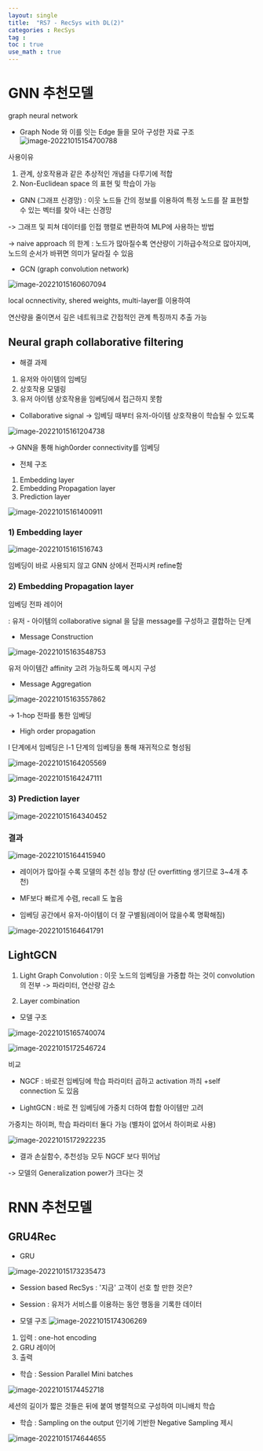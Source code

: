 ```yaml
---
layout: single
title:  "RS7 - RecSys with DL(2)"
categories : RecSys
tag : 
toc : true
use_math : true
---
```


# GNN 추천모델
graph neural network


+ Graph
Node 와 이를 잇는 Edge 들을 모아 구성한 자료 구조
![image-20221015154700788](/images/2022-10-15-RecSys7/image-20221015154700788.png)

사용이유
1) 관계, 상호작용과 같은 추상적인 개념을 다루기에 적합
2) Non-Euclidean space 의 표현 및 학습이 가능

+ GNN (그래프 신경망)
: 이웃 노드들 간의 정보를 이용하여 특정 노드를 잘 표현할 수 있는 벡터를 찾아 내는 신경망

-> 그래프 및 피쳐 데이터를 인접 행렬로 변환하여 MLP에 사용하는 방법

-> naive approach 의 한계 : 노드가 많아질수록 연산량이 기하급수적으로 많아지며, 노드의 순서가 바뀌면 의미가 달라질 수 있음

+ GCN (graph convolution network)

![image-20221015160607094](/images/2022-10-15-RecSys7/image-20221015160607094.png)

local ocnnectivity, shered weights, multi-layer를 이용하여 

연산량을 줄이면서 깊은 네트워크로 간접적인 관계 특징까지 추출 가능


## Neural graph collaborative filtering

+ 해결 과제
1) 유저와 아이템의 임베딩
2) 상호작용 모델링
3) 유저 아이템 상호작용을 임베딩에서 접근하지 못함

+ Collaborative signal
-> 임베딩 때부터 유저-아이템 상호작용이 학습될 수 있도록 

![image-20221015161204738](/images/2022-10-15-RecSys7/image-20221015161204738.png)

-> GNN을 통해  high0order connectivity를 임베딩


+ 전체 구조
1) Embedding layer
2) Embedding Propagation layer
3) Prediction layer

![image-20221015161400911](/images/2022-10-15-RecSys7/image-20221015161400911.png)

### 1) Embedding layer

![image-20221015161516743](/images/2022-10-15-RecSys7/image-20221015161516743.png)

임베딩이 바로 사용되지 않고 GNN 상에서 전파시켜 refine함

### 2) Embedding Propagation layer
임베딩 전파 레이어

: 유저 - 아이템의 collaborative signal 을 담을 message를 구성하고 결합하는 단계

+ Message Construction

![image-20221015163548753](/images/2022-10-15-RecSys7/image-20221015163548753.png)

유저 아이템간 affinity 고려 가능하도록 메시지 구성

+ Message Aggregation

![image-20221015163557862](/images/2022-10-15-RecSys7/image-20221015163557862.png)

-> 1-hop 전파를 통한 임베딩

+ High order propagation

l 단계에서 임베딩은 l-1 단계의 임베딩을 통해 재귀적으로 형성됨

![image-20221015164205569](/images/2022-10-15-RecSys7/image-20221015164205569.png)

![image-20221015164247111](/images/2022-10-15-RecSys7/image-20221015164247111.png)


### 3) Prediction layer

![image-20221015164340452](../images/2022-10-15-RecSys7/image-20221015164340452.png)

### 결과

![image-20221015164415940](/images/2022-10-15-RecSys7/image-20221015164415940.png)

+ 레이어가 많아질 수록 모델의 추천 성능 향상 
(단 overfitting 생기므로 3~4개 추천)

+ MF보다 빠르게 수렴, recall 도 높음
+ 임베딩 공간에서 유저-아이템이 더 잘 구별됨(레이어 많을수록 명확해짐)

![image-20221015164641791](/images/2022-10-15-RecSys7/image-20221015164641791.png)


## LightGCN
1) Light Graph Convolution
 : 이웃 노드의 임베딩을 가중합 하는 것이 convolution의 전부 -> 파라미터, 연산량 감소

2) Layer combination

+ 모델 구조

![image-20221015165740074](/images/2022-10-15-RecSys7/image-20221015165740074.png)

![image-20221015172546724](/images/2022-10-15-RecSys7/image-20221015172546724.png)

비교
+ NGCF : 바로전 임베딩에 학습 파라미터 곱하고 activation 까즤
+self connection 도 있음

+ LightGCN : 바로 전 임베딩에 가중치 더하여 합함
아이템만 고려

가중치는 하이퍼, 학습 파라미터 둘다 가능 (별차이 없어서 하이퍼로 사용)

![image-20221015172922235](/images/2022-10-15-RecSys7/image-20221015172922235.png)

+ 결과
손실함수, 추천성능 모두 NGCF 보다 뛰어남

-> 모델의 Generalization power가 크다는 것



# RNN 추천모델

## GRU4Rec
+ GRU

![image-20221015173235473](/images/2022-10-15-RecSys7/image-20221015173235473.png)

+ Session based RecSys
: '지금' 고객이 선호 할 만한 것은?

+ Session : 유저가 서비스를 이용하는 동안 행동을 기록한 데이터


+ 모델 구조
![image-20221015174306269](/images/2022-10-15-RecSys7/image-20221015174306269.png)

1) 입력 : one-hot encoding 
2) GRU 레이어 
3) 출력 

+ 학습 : Session Parallel Mini batches

![image-20221015174452718](/images/2022-10-15-RecSys7/image-20221015174452718.png)

세션의 길이가 짧은 것들은 뒤에 붙여 병렬적으로 구성하여 미니배치 학습

+ 학습 : Sampling on the output
인기에 기반한 Negative Sampling 제시

![image-20221015174644655](/images/2022-10-15-RecSys7/image-20221015174644655.png)

